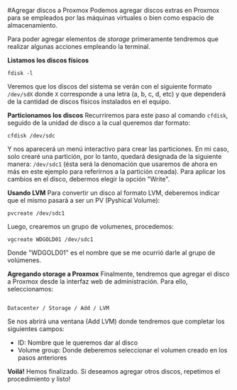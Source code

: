 <!-- TITLE: Servidores -->
<!-- SUBTITLE: Información y tips en relación a la gestión de servidores -->

#Agregar discos a Proxmox
Podemos agregar discos extras en Proxmox para se empleados por las máquinas virtuales o bien como espacio de almacenamiento. 

Para poder agregar elementos de _storage_ primeramente tendremos que realizar algunas acciones empleando la terminal. 


**Listamos los discos físicos**

```apache_conf
fdisk -l
```

Veremos que los discos del sistema se verán con el siguiente formato `/dev/sdX` donde `X` corresponde a una letra (a, b, c, d, etc) y que dependerá de la cantidad de discos físicos instalados en el equipo. 

**Particionamos los discos**
Recurriremos para este paso al comando `cfdisk`, seguido de la unidad de disco a la cual queremos dar formato: 

```apache_conf
cfdisk /dev/sdc
```

Y nos aparecerá un menú interactivo para crear las particiones. En mi caso, solo crearé una partición, por lo tanto, quedará designada de la siguiente manera: `/dev/sdc1` (ésta será la denomación que usaremos de ahora en más en este ejemplo para referirnos a la partición creada). Para aplicar los cambios en el disco, debermos elegir la opción "Write".

**Usando LVM**
Para convertir un disco al formato LVM, deberemos indicar que el mismo pasará a ser un PV (Pyshical Volume):

```apache_conf
pvcreate /dev/sdc1
```

Luego, crearemos un grupo de volumenes, procedemos: 

```apache_conf
vgcreate WDGOLD01 /dev/sdc1
```

Donde "WDGOLD01" es el nombre que se me ocurrió darle al grupo de volúmenes. 

**Agregando storage a Proxmox**
Finalmente, tendremos que agregar el disco a Proxmox desde la interfaz web de administración. Para ello, seleccionamos: 

```apache_conf

Datacenter / Storage / Add / LVM 
```

Se nos abrirá una ventana (Add LVM) donde tendremos que completar los siguientes campos: 

* ID: Nombre que le queremos dar al disco
* Volume group: Donde deberemos seleccionar el volumen creado en los pasos anteriores


**Voilá!**
Hemos finalizado. Si deseamos agregar otros discos, repetimos el procedimiento y listo!


